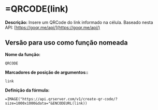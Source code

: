 # =QRCODE(link)

**Descrição:** Insere um QRCode do link informado na célula. Baseado nesta API: [https://goqr.me/api/](https://goqr.me/api/)

## Versão para uso como função nomeada

**Nome da função:**
```
QRCODE
```

**Marcadores de posição de argumentos::**
```
link
```

**Definição da fórmula:**
```
=IMAGE("https://api.qrserver.com/v1/create-qr-code/?size=1000x1000&data="&ENCODEURL(link))
```